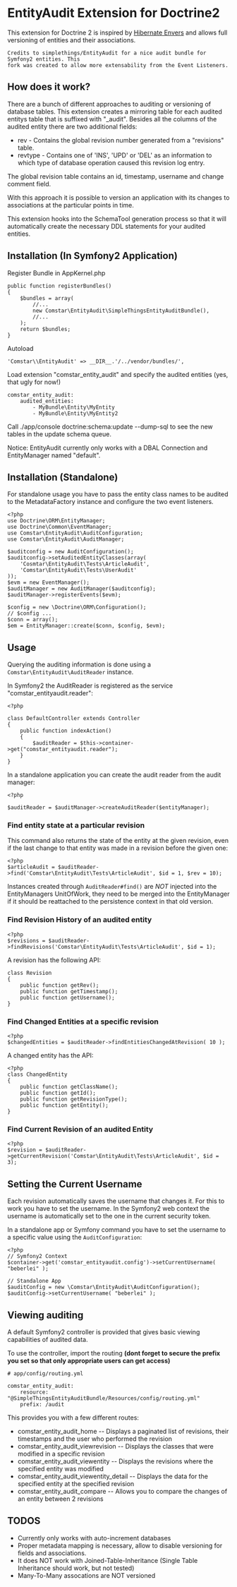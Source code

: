 # EntityAudit Extension for Doctrine2

This extension for Doctrine 2 is inspired by [Hibernate Envers](http://www.jboss.org/envers) and
allows full versioning of entities and their associations.

    Credits to simplethings/EntityAudit for a nice audit bundle for Symfony2 entities. This
    fork was created to allow more extensability from the Event Listeners.

## How does it work?

There are a bunch of different approaches to auditing or versioning of database tables. This extension
creates a mirroring table for each audited entitys table that is suffixed with "_audit". Besides all the columns
of the audited entity there are two additional fields:

* rev - Contains the global revision number generated from a "revisions" table.
* revtype - Contains one of 'INS', 'UPD' or 'DEL' as an information to which type of database operation caused this revision log entry.

The global revision table contains an id, timestamp, username and change comment field.

With this approach it is possible to version an application with its changes to associations at the particular
points in time.

This extension hooks into the SchemaTool generation process so that it will automatically
create the necessary DDL statements for your audited entities.

## Installation (In Symfony2 Application)

Register Bundle in AppKernel.php

    public function registerBundles()
    {
        $bundles = array(
            //...
            new Comstar\EntityAudit\SimpleThingsEntityAuditBundle(),
            //...
        );
        return $bundles;
    }


Autoload

    'Comstar\\EntityAudit' => __DIR__.'/../vendor/bundles/',


Load extension "comstar_entity_audit" and specify the audited entities (yes, that ugly for now!)

    comstar_entity_audit:
        audited_entities:
            - MyBundle\Entity\MyEntity
            - MyBundle\Entity\MyEntity2

Call ./app/console doctrine:schema:update --dump-sql to see the new tables in the update schema queue.

Notice: EntityAudit currently only works with a DBAL Connection and EntityManager named "default".

## Installation (Standalone)

For standalone usage you have to pass the entity class names to be audited to the MetadataFactory
instance and configure the two event listeners.

    <?php
    use Doctrine\ORM\EntityManager;
    use Doctrine\Common\EventManager;
    use Comstar\EntityAudit\AuditConfiguration;
    use Comstar\EntityAudit\AuditManager;

    $auditconfig = new AuditConfiguration();
    $auditconfig->setAuditedEntityClasses(array(
        'Cosmtar\EntityAudit\Tests\ArticleAudit',
        'Comstar\EntityAudit\Tests\UserAudit'
    ));
    $evm = new EventManager();
    $auditManager = new AuditManager($auditconfig);
    $auditManager->registerEvents($evm);

    $config = new \Doctrine\ORM\Configuration();
    // $config ...
    $conn = array();
    $em = EntityManager::create($conn, $config, $evm);

## Usage

Querying the auditing information is done using a `Comstar\EntityAudit\AuditReader` instance.

In Symfony2 the AuditReader is registered as the service "comstar_entityaudit.reader":

    <?php

    class DefaultController extends Controller
    {
        public function indexAction()
        {
            $auditReader = $this->container->get("comstar_entityaudit.reader");
        }
    }

In a standalone application you can create the audit reader from the audit manager:

    <?php

    $auditReader = $auditManager->createAuditReader($entityManager);

### Find entity state at a particular revision

This command also returns the state of the entity at the given revision, even if the last change
to that entity was made in a revision before the given one:

    <?php
    $articleAudit = $auditReader->find('Comstar\EntityAudit\Tests\ArticleAudit', $id = 1, $rev = 10);

Instances created through `AuditReader#find()` are *NOT* injected into the EntityManagers UnitOfWork,
they need to be merged into the EntityManager if it should be reattached to the persistence context
in that old version.

### Find Revision History of an audited entity

    <?php
    $revisions = $auditReader->findRevisions('Comstar\EntityAudit\Tests\ArticleAudit', $id = 1);

A revision has the following API:

    class Revision
    {
        public function getRev();
        public function getTimestamp();
        public function getUsername();
    }

### Find Changed Entities at a specific revision

    <?php
    $changedEntities = $auditReader->findEntitiesChangedAtRevision( 10 );

A changed entity has the API:

    <?php
    class ChangedEntity
    {
        public function getClassName();
        public function getId();
        public function getRevisionType();
        public function getEntity();
    }

### Find Current Revision of an audited Entity

    <?php
    $revision = $auditReader->getCurrentRevision('Comstar\EntityAudit\Tests\ArticleAudit', $id = 3);

## Setting the Current Username

Each revision automatically saves the username that changes it. For this to work you have to set the username.
In the Symfony2 web context the username is automatically set to the one in the current security token.

In a standalone app or Symfony command you have to set the username to a specific value using the `AuditConfiguration`:

    <?php
    // Symfony2 Context
    $container->get('comstar_entityaudit.config')->setCurrentUsername( "beberlei" );

    // Standalone App
    $auditConfig = new \Comstar\EntityAudit\AuditConfiguration();
    $auditConfig->setCurrentUsername( "beberlei" );

## Viewing auditing

A default Symfony2 controller is provided that gives basic viewing capabilities of audited data.

To use the controller, import the routing **(dont forget to secure the prefix you set so that
only appropriate users can get access)**

    # app/config/routing.yml

    comstar_entity_audit:
        resource: "@SimpleThingsEntityAuditBundle/Resources/config/routing.yml"
        prefix: /audit

This provides you with a few different routes:

 * comstar_entity_audit_home -- Displays a paginated list of revisions, their timestamps and the user who performed the revision
 * comstar_entity_audit_viewrevision -- Displays the classes that were modified in a specific revision
 * comstar_entity_audit_viewentity -- Displays the revisions where the specified entity was modified
 * comstar_entity_audit_viewentity_detail -- Displays the data for the specified entity at the specified revision
 * comstar_entity_audit_compare -- Allows you to compare the changes of an entity between 2 revisions


## TODOS

* Currently only works with auto-increment databases
* Proper metadata mapping is necessary, allow to disable versioning for fields and associations.
* It does NOT work with Joined-Table-Inheritance (Single Table Inheritance should work, but not tested)
* Many-To-Many assocations are NOT versioned
